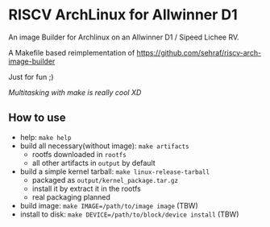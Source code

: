 # RISCV ArchLinux for Allwinner D1

An image Builder for Archlinux on an Allwinner D1 / Sipeed Lichee RV.

A Makefile based reimplementation of https://github.com/sehraf/riscv-arch-image-builder

Just for fun ;)

*Multitasking with make is really cool XD*

## How to use

+ help: `make help`
+ build all necessary(without image): `make artifacts`
    - rootfs downloaded in `rootfs`
    - all other artifacts in `output` by default
+ build a simple kernel tarball: `make linux-release-tarball`
    - packaged as `output/kernel_package.tar.gz`
    - install it by extract it in the rootfs
    - real packaging planned
+ build image: `make IMAGE=/path/to/image image` (TBW)
+ install to disk: `make DEVICE=/path/to/block/device install` (TBW)

